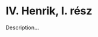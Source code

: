 <!-- ======================================================================
--- Search engine
title:          IV. Henrik, I. rész
keywords:       IV. Henrik, I. rész, Shakespeare, királydráma
description:    William Shakespeare: IV. Henrik, I. rész.
--- Menu system
order:          30
text:           IV. Henrik, I. rész
hidden:         false
umbel:          false
--- Page properties
id:             /histories/henry-iv-part-i
document:       
layout:         layout-2-left
$-left:         play-list
======================================================================= -->

# IV. Henrik, I. rész

Description...
